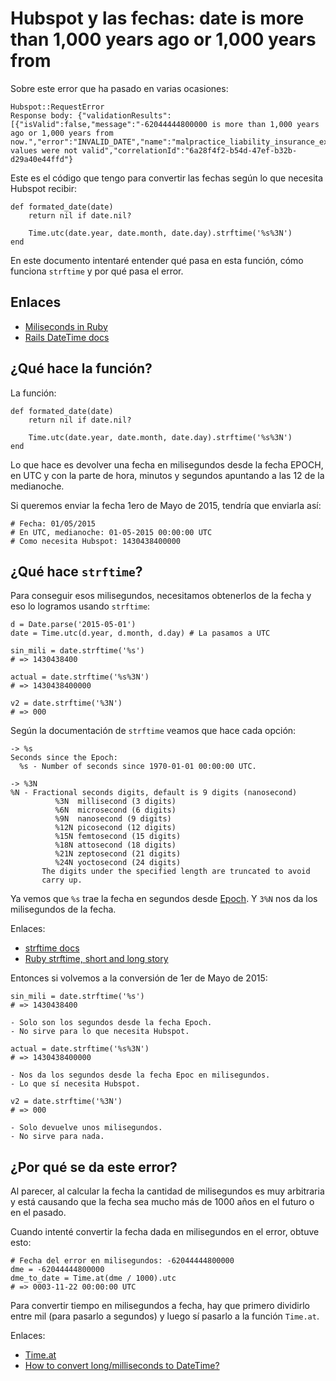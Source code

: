 # Hubspot y las fechas: date is more than 1,000 years ago or 1,000 years from
Sobre este error que ha pasado en varias ocasiones:

    Hubspot::RequestError
    Response body: {"validationResults":[{"isValid":false,"message":"-62044444800000 is more than 1,000 years ago or 1,000 years from now.","error":"INVALID_DATE","name":"malpractice_liability_insurance_expiration"}],"status":"error","message":"Property values were not valid","correlationId":"6a28f4f2-b54d-47ef-b32b-d29a40e44ffd"}

Este es el código que tengo para convertir las fechas según lo que necesita Hubspot recibir:

    def formated_date(date)
        return nil if date.nil?
    
        Time.utc(date.year, date.month, date.day).strftime('%s%3N')
    end

En este documento intentaré entender qué pasa en esta función, cómo funciona `strftime` y por qué pasa el error.


## Enlaces
- [Miliseconds in Ruby](https://dev.to/bdavidxyz/milliseconds-in-ruby-3g9l)
- [Rails DateTime docs](https://api.rubyonrails.org/classes/DateTime.html)


## ¿Qué hace la función?

La función:

    def formated_date(date)
        return nil if date.nil?
    
        Time.utc(date.year, date.month, date.day).strftime('%s%3N')
    end

Lo que hace es devolver una fecha en milisegundos desde la fecha EPOCH, en UTC y con la parte de hora, minutos y segundos apuntando a las 12 de la medianoche.

Si queremos enviar la fecha 1ero de Mayo de 2015, tendría que enviarla así:

    # Fecha: 01/05/2015
    # En UTC, medianoche: 01-05-2015 00:00:00 UTC
    # Como necesita Hubspot: 1430438400000


## ¿Qué hace `strftime`?

Para conseguir esos milisegundos, necesitamos obtenerlos de la fecha y eso lo logramos usando `strftime`:

    d = Date.parse('2015-05-01')
    date = Time.utc(d.year, d.month, d.day) # La pasamos a UTC
    
    sin_mili = date.strftime('%s')
    # => 1430438400
    
    actual = date.strftime('%s%3N')
    # => 1430438400000
    
    v2 = date.strftime('%3N')
    # => 000

Según la documentación de `strftime` veamos que hace cada opción:

    -> %s
    Seconds since the Epoch:
      %s - Number of seconds since 1970-01-01 00:00:00 UTC.
    
    -> %3N
    %N - Fractional seconds digits, default is 9 digits (nanosecond)
              %3N  millisecond (3 digits)
              %6N  microsecond (6 digits)
              %9N  nanosecond (9 digits)
              %12N picosecond (12 digits)
              %15N femtosecond (15 digits)
              %18N attosecond (18 digits)
              %21N zeptosecond (21 digits)
              %24N yoctosecond (24 digits)
           The digits under the specified length are truncated to avoid
           carry up.

Ya vemos que `%s` trae la fecha en segundos desde [Epoch](https://en.wikipedia.org/wiki/Epoch_(computing)). Y `3%N` nos da los milisegundos de la fecha.

Enlaces:

- [strftime docs](https://devdocs.io/ruby~3/time#method-i-strftime)
- [Ruby strftime, short and long story](https://www.bootrails.com/blog/ruby-strftime-short-and-long-story/)

Entonces si volvemos a la conversión de 1er de Mayo de 2015:

    sin_mili = date.strftime('%s')
    # => 1430438400
    
    - Solo son los segundos desde la fecha Epoch.
    - No sirve para lo que necesita Hubspot.
    
    actual = date.strftime('%s%3N')
    # => 1430438400000
    
    - Nos da los segundos desde la fecha Epoc en milisegundos.
    - Lo que sí necesita Hubspot.
    
    v2 = date.strftime('%3N')
    # => 000
    
    - Solo devuelve unos milisegundos.
    - No sirve para nada.


## ¿Por qué se da este error?

Al parecer, al calcular la fecha la cantidad de milisegundos es muy arbitraria y está causando que la fecha sea mucho más de 1000 años en el futuro o en el pasado.

Cuando intenté convertir la fecha dada en milisegundos en el error, obtuve esto:

    # Fecha del error en milisegundos: -62044444800000
    dme = -62044444800000
    dme_to_date = Time.at(dme / 1000).utc
    # => 0003-11-22 00:00:00 UTC

Para convertir tiempo en milisegundos a fecha, hay que primero dividirlo entre mil (para pasarlo a segundos) y luego sí pasarlo a la función `Time.at`.

Enlaces:

- [Time.at](https://ruby-doc.org/core-2.7.1/Time.html#method-c-at)
- [How to convert long/milliseconds to DateTime?](https://www.ruby-forum.com/t/re-how-to-convert-long-milliseconds-to-datetime/73488)

